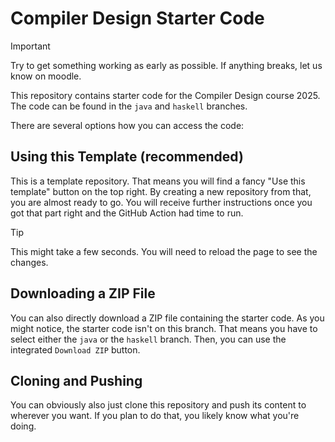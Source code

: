 # Compiler Design Starter Code

> [!IMPORTANT]
> Try to get something working as early as possible.
> If anything breaks, let us know on moodle.

This repository contains starter code for the Compiler Design course 2025.
The code can be found in the `java` and `haskell` branches.

There are several options how you can access the code:

## Using this Template (recommended)

This is a template repository.
That means you will find a fancy "Use this template" button on the top right.
By creating a new repository from that, you are almost ready to go.
You will receive further instructions once you got that part right and the GitHub Action
had time to run.

> [!TIP]
> This might take a few seconds. You will need to reload the page to see the changes.

## Downloading a ZIP File

You can also directly download a ZIP file containing the starter code.
As you might notice, the starter code isn't on this branch.
That means you have to select either the `java` or the `haskell` branch.
Then, you can use the integrated `Download ZIP` button.

## Cloning and Pushing

You can obviously also just clone this repository and push its content to wherever you want.
If you plan to do that, you likely know what you're doing.
